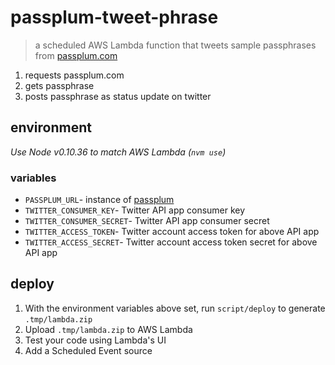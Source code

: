 # passplum-tweet-phrase

> a scheduled AWS Lambda function that tweets sample passphrases from [passplum.com](http://passplum.com)

1. requests passplum.com
2. gets passphrase
3. posts passphrase as status update on twitter

## environment

_Use Node v0.10.36 to match AWS Lambda (`nvm use`)_

### variables

- `PASSPLUM_URL`- instance of [passplum](https://github.com/maxbeatty/passplum)
- `TWITTER_CONSUMER_KEY`- Twitter API app consumer key
- `TWITTER_CONSUMER_SECRET`- Twitter API app consumer secret
- `TWITTER_ACCESS_TOKEN`- Twitter account access token for above API app
- `TWITTER_ACCESS_SECRET`- Twitter account access token secret for above API app

## deploy

1. With the environment variables above set, run `script/deploy` to generate `.tmp/lambda.zip`
2. Upload `.tmp/lambda.zip` to AWS Lambda
3. Test your code using Lambda's UI
4. Add a Scheduled Event source
